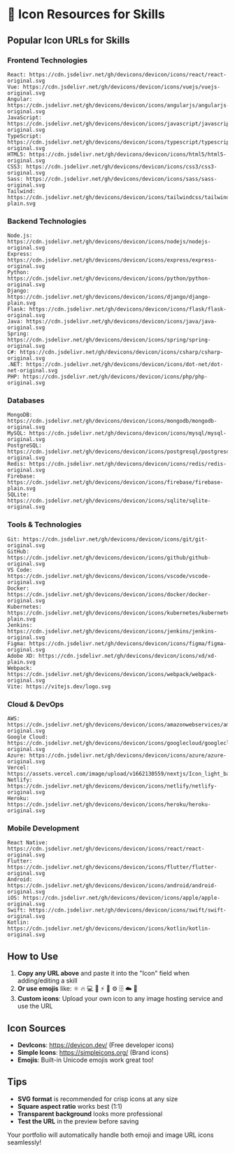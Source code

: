 # 🎨 Icon Resources for Skills

## Popular Icon URLs for Skills

### Frontend Technologies

```
React: https://cdn.jsdelivr.net/gh/devicons/devicon/icons/react/react-original.svg
Vue: https://cdn.jsdelivr.net/gh/devicons/devicon/icons/vuejs/vuejs-original.svg
Angular: https://cdn.jsdelivr.net/gh/devicons/devicon/icons/angularjs/angularjs-original.svg
JavaScript: https://cdn.jsdelivr.net/gh/devicons/devicon/icons/javascript/javascript-original.svg
TypeScript: https://cdn.jsdelivr.net/gh/devicons/devicon/icons/typescript/typescript-original.svg
HTML5: https://cdn.jsdelivr.net/gh/devicons/devicon/icons/html5/html5-original.svg
CSS3: https://cdn.jsdelivr.net/gh/devicons/devicon/icons/css3/css3-original.svg
Sass: https://cdn.jsdelivr.net/gh/devicons/devicon/icons/sass/sass-original.svg
Tailwind: https://cdn.jsdelivr.net/gh/devicons/devicon/icons/tailwindcss/tailwindcss-plain.svg
```

### Backend Technologies

```
Node.js: https://cdn.jsdelivr.net/gh/devicons/devicon/icons/nodejs/nodejs-original.svg
Express: https://cdn.jsdelivr.net/gh/devicons/devicon/icons/express/express-original.svg
Python: https://cdn.jsdelivr.net/gh/devicons/devicon/icons/python/python-original.svg
Django: https://cdn.jsdelivr.net/gh/devicons/devicon/icons/django/django-plain.svg
Flask: https://cdn.jsdelivr.net/gh/devicons/devicon/icons/flask/flask-original.svg
Java: https://cdn.jsdelivr.net/gh/devicons/devicon/icons/java/java-original.svg
Spring: https://cdn.jsdelivr.net/gh/devicons/devicon/icons/spring/spring-original.svg
C#: https://cdn.jsdelivr.net/gh/devicons/devicon/icons/csharp/csharp-original.svg
.NET: https://cdn.jsdelivr.net/gh/devicons/devicon/icons/dot-net/dot-net-original.svg
PHP: https://cdn.jsdelivr.net/gh/devicons/devicon/icons/php/php-original.svg
```

### Databases

```
MongoDB: https://cdn.jsdelivr.net/gh/devicons/devicon/icons/mongodb/mongodb-original.svg
MySQL: https://cdn.jsdelivr.net/gh/devicons/devicon/icons/mysql/mysql-original.svg
PostgreSQL: https://cdn.jsdelivr.net/gh/devicons/devicon/icons/postgresql/postgresql-original.svg
Redis: https://cdn.jsdelivr.net/gh/devicons/devicon/icons/redis/redis-original.svg
Firebase: https://cdn.jsdelivr.net/gh/devicons/devicon/icons/firebase/firebase-plain.svg
SQLite: https://cdn.jsdelivr.net/gh/devicons/devicon/icons/sqlite/sqlite-original.svg
```

### Tools & Technologies

```
Git: https://cdn.jsdelivr.net/gh/devicons/devicon/icons/git/git-original.svg
GitHub: https://cdn.jsdelivr.net/gh/devicons/devicon/icons/github/github-original.svg
VS Code: https://cdn.jsdelivr.net/gh/devicons/devicon/icons/vscode/vscode-original.svg
Docker: https://cdn.jsdelivr.net/gh/devicons/devicon/icons/docker/docker-original.svg
Kubernetes: https://cdn.jsdelivr.net/gh/devicons/devicon/icons/kubernetes/kubernetes-plain.svg
Jenkins: https://cdn.jsdelivr.net/gh/devicons/devicon/icons/jenkins/jenkins-original.svg
Figma: https://cdn.jsdelivr.net/gh/devicons/devicon/icons/figma/figma-original.svg
Adobe XD: https://cdn.jsdelivr.net/gh/devicons/devicon/icons/xd/xd-plain.svg
Webpack: https://cdn.jsdelivr.net/gh/devicons/devicon/icons/webpack/webpack-original.svg
Vite: https://vitejs.dev/logo.svg
```

### Cloud & DevOps

```
AWS: https://cdn.jsdelivr.net/gh/devicons/devicon/icons/amazonwebservices/amazonwebservices-original.svg
Google Cloud: https://cdn.jsdelivr.net/gh/devicons/devicon/icons/googlecloud/googlecloud-original.svg
Azure: https://cdn.jsdelivr.net/gh/devicons/devicon/icons/azure/azure-original.svg
Vercel: https://assets.vercel.com/image/upload/v1662130559/nextjs/Icon_light_background.png
Netlify: https://cdn.jsdelivr.net/gh/devicons/devicon/icons/netlify/netlify-original.svg
Heroku: https://cdn.jsdelivr.net/gh/devicons/devicon/icons/heroku/heroku-original.svg
```

### Mobile Development

```
React Native: https://cdn.jsdelivr.net/gh/devicons/devicon/icons/react/react-original.svg
Flutter: https://cdn.jsdelivr.net/gh/devicons/devicon/icons/flutter/flutter-original.svg
Android: https://cdn.jsdelivr.net/gh/devicons/devicon/icons/android/android-original.svg
iOS: https://cdn.jsdelivr.net/gh/devicons/devicon/icons/apple/apple-original.svg
Swift: https://cdn.jsdelivr.net/gh/devicons/devicon/icons/swift/swift-original.svg
Kotlin: https://cdn.jsdelivr.net/gh/devicons/devicon/icons/kotlin/kotlin-original.svg
```

## How to Use

1. **Copy any URL above** and paste it into the "Icon" field when adding/editing a skill
2. **Or use emojis** like: ⚛️ 🔥 💻 🚀 ⚡ 🎨 ⚙️ 🗄️ ☁️ 📱
3. **Custom icons**: Upload your own icon to any image hosting service and use the URL

## Icon Sources

- **DevIcons**: https://devicon.dev/ (Free developer icons)
- **Simple Icons**: https://simpleicons.org/ (Brand icons)
- **Emojis**: Built-in Unicode emojis work great too!

## Tips

- **SVG format** is recommended for crisp icons at any size
- **Square aspect ratio** works best (1:1)
- **Transparent background** looks more professional
- **Test the URL** in the preview before saving

Your portfolio will automatically handle both emoji and image URL icons seamlessly!
